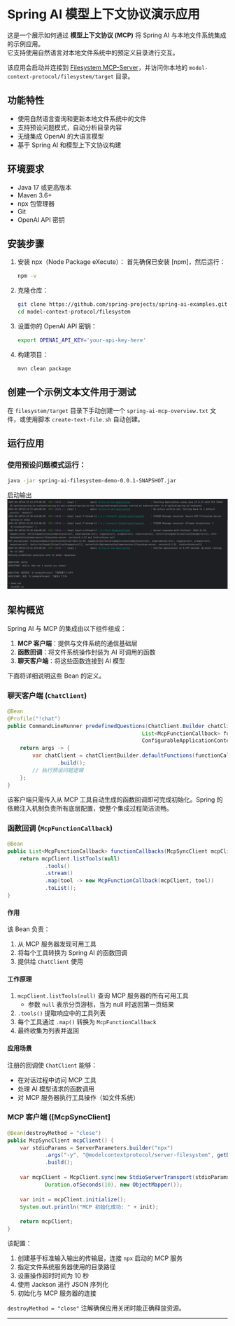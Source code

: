 

# Spring AI 模型上下文协议演示应用

这是一个展示如何通过 **模型上下文协议 (MCP)** 将 Spring AI 与本地文件系统集成的示例应用。  
它支持使用自然语言对本地文件系统中的预定义目录进行交互。

该应用会启动并连接到 [Filesystem MCP-Server](https://github.com/modelcontextprotocol/servers/tree/main/src/filesystem)，并访问你本地的 `model-context-protocol/filesystem/target` 目录。

## 功能特性

- 使用自然语言查询和更新本地文件系统中的文件
- 支持预设问题模式，自动分析目录内容
- 无缝集成 OpenAI 的大语言模型
- 基于 Spring AI 和模型上下文协议构建

## 环境要求

- Java 17 或更高版本
- Maven 3.6+
- npx 包管理器
- Git
- OpenAI API 密钥

## 安装步骤

1. 安装 npx（Node Package eXecute）：
   首先确保已安装 [npm]，然后运行：
   ```bash
   npm -v
   ```


2. 克隆仓库：
   ```bash
   git clone https://github.com/spring-projects/spring-ai-examples.git
   cd model-context-protocol/filesystem
   ```


3. 设置你的 OpenAI API 密钥：
   ```bash
   export OPENAI_API_KEY='your-api-key-here'
   ```


4. 构建项目：
   ```bash
   mvn clean package
   ```


## 创建一个示例文本文件用于测试

在 `filesystem/target` 目录下手动创建一个 `spring-ai-mcp-overview.txt` 文件，或使用脚本 `create-text-file.sh` 自动创建。

## 运行应用

### 使用预设问题模式运行：

```bash
java -jar spring-ai-filesystem-demo-0.0.1-SNAPSHOT.jar
```
启动输出
![img_1.png](img_1.png)

## 架构概览

Spring AI 与 MCP 的集成由以下组件组成：

1. **MCP 客户端**：提供与文件系统的通信基础层
2. **函数回调**：将文件系统操作封装为 AI 可调用的函数
3. **聊天客户端**：将这些函数连接到 AI 模型

下面将详细说明这些 Bean 的定义。

### 聊天客户端 (`ChatClient`)

```java
@Bean
@Profile("!chat")
public CommandLineRunner predefinedQuestions(ChatClient.Builder chatClientBuilder,
                                           List<McpFunctionCallback> functionCallbacks,
                                           ConfigurableApplicationContext context) {
    return args -> {
        var chatClient = chatClientBuilder.defaultFunctions(functionCallbacks)
                .build();
        // 执行预设问题逻辑
    };
}
```


该客户端只需传入从 MCP 工具自动生成的函数回调即可完成初始化。Spring 的依赖注入机制负责所有底层配置，使整个集成过程简洁流畅。

### 函数回调 (`McpFunctionCallback`)

```java
@Bean
public List<McpFunctionCallback> functionCallbacks(McpSyncClient mcpClient) {
    return mcpClient.listTools(null)
            .tools()
            .stream()
            .map(tool -> new McpFunctionCallback(mcpClient, tool))
            .toList();
}
```


#### 作用

该 Bean 负责：

1. 从 MCP 服务器发现可用工具
2. 将每个工具转换为 Spring AI 的函数回调
3. 提供给 `ChatClient` 使用

#### 工作原理

1. `mcpClient.listTools(null)` 查询 MCP 服务器的所有可用工具
   - 参数 `null` 表示分页游标，当为 null 时返回第一页结果
2. `.tools()` 提取响应中的工具列表
3. 每个工具通过 `.map()` 转换为 `McpFunctionCallback`
4. 最终收集为列表并返回

#### 应用场景

注册的回调使 `ChatClient` 能够：

- 在对话过程中访问 MCP 工具
- 处理 AI 模型请求的函数调用
- 对 MCP 服务器执行工具操作（如文件系统）

### MCP 客户端 ([McpSyncClient]

```java
@Bean(destroyMethod = "close")
public McpSyncClient mcpClient() {
    var stdioParams = ServerParameters.builder("npx")
            .args("-y", "@modelcontextprotocol/server-filesystem", getDbPath())
            .build();

    var mcpClient = McpClient.sync(new StdioServerTransport(stdioParams),
            Duration.ofSeconds(10), new ObjectMapper());

    var init = mcpClient.initialize();
    System.out.println("MCP 初始化成功: " + init);

    return mcpClient;
}
```


该配置：

1. 创建基于标准输入输出的传输层，连接 `npx` 启动的 MCP 服务
2. 指定文件系统服务器使用的目录路径
3. 设置操作超时时间为 10 秒
4. 使用 Jackson 进行 JSON 序列化
5. 初始化与 MCP 服务器的连接

`destroyMethod = "close"` 注解确保应用关闭时能正确释放资源。

---